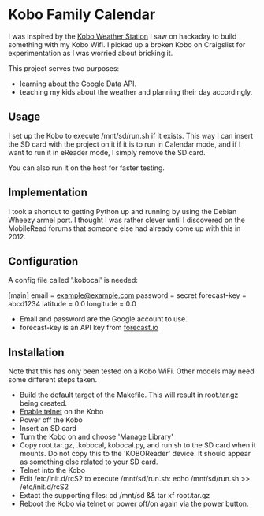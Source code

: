 # Kobo Family Calendar #

I was inspired by the [Kobo Weather Station](http://www.mobileread.com/forums/showthread.php?t=194376)
I saw on hackaday to build something with my Kobo Wifi. I picked up a broken
Kobo on Craigslist for experimentation as I was worried about bricking it.

This project serves two purposes:

* learning about the Google Data API.
* teaching my kids about the weather and planning their day accordingly.

## Usage ##

I set up the Kobo to execute /mnt/sd/run.sh if it exists. This way I can insert
the SD card with the project on it if it is to run in Calendar mode, and if I
want to run it in eReader mode, I simply remove the SD card.

You can also run it on the host for faster testing.

## Implementation ##

I took a shortcut to getting Python up and running by using the Debian Wheezy
armel port. I thought I was rather clever until I discovered on the MobileRead
forums that someone else had already come up with this in 2012.

## Configuration ##

A config file called '.kobocal' is needed:

  [main]
  email = example@example.com
  password = secret
  forecast-key = abcd1234
  latitude = 0.0
  longitude = 0.0

* Email and password are the Google account to use.
* forecast-key is an API key from [forecast.io](https://developer.forecast.io/register)

## Installation ##

Note that this has only been tested on a Kobo WiFi. Other models may need some
different steps taken.

* Build the default target of the Makefile. This will result in root.tar.gz
  being created.
* [Enable telnet](http://wiki.mobileread.com/wiki/Kobo_WiFi_Hacking#Enabling_Telnet_.26_FTP)
  on the Kobo
* Power off the Kobo
* Insert an SD card
* Turn the Kobo on and choose 'Manage Library'
* Copy root.tar.gz, .kobocal, kobocal.py, and run.sh to the SD card when it
  mounts. Do not copy this to the 'KOBOReader' device. It should appear as
  something else related to your SD card.
* Telnet into the Kobo
* Edit /etc/init.d/rcS2 to execute /mnt/sd/run.sh:
  echo /mnt/sd/run.sh >> /etc/init.d/rcS2
* Extact the supporting files:
  cd /mnt/sd && tar xf root.tar.gz
* Reboot the Kobo via telnet or power off/on again via the power button.

